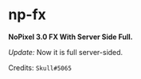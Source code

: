 # np-fx

**NoPixel 3.0 FX With Server Side Full.**

*Update:* Now it is full server-sided.

Credits: `Skull#5065`
<!-- <p align="center">
  <img alig src=""/>
</p>
 -->
